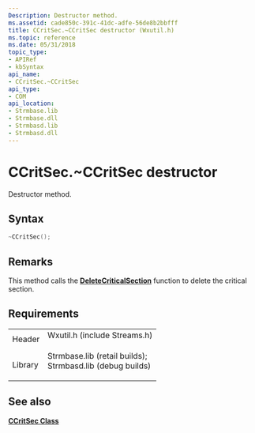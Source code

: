 ```yaml
---
Description: Destructor method.
ms.assetid: cade850c-391c-41dc-adfe-56de8b2bbfff
title: CCritSec.~CCritSec destructor (Wxutil.h)
ms.topic: reference
ms.date: 05/31/2018
topic_type: 
- APIRef
- kbSyntax
api_name: 
- CCritSec.~CCritSec
api_type: 
- COM
api_location: 
- Strmbase.lib
- Strmbase.dll
- Strmbasd.lib
- Strmbasd.dll
---
```


# CCritSec.~CCritSec destructor

Destructor method.

## Syntax


```C++
~CCritSec();
```



## Remarks

This method calls the [**DeleteCriticalSection**](/windows/desktop/api/synchapi/nf-synchapi-deletecriticalsection) function to delete the critical section.

## Requirements



|                    |                                                                                                                                                                                            |
|--------------------|--------------------------------------------------------------------------------------------------------------------------------------------------------------------------------------------|
| Header<br/>  | <dl> <dt>Wxutil.h (include Streams.h)</dt> </dl>                                                                                    |
| Library<br/> | <dl> <dt>Strmbase.lib (retail builds); </dt> <dt>Strmbasd.lib (debug builds)</dt> </dl> |



## See also

<dl> <dt>

[**CCritSec Class**](ccritsec.md)
</dt> </dl>

 

